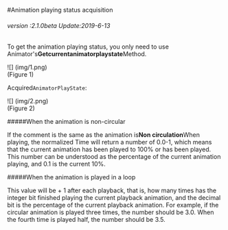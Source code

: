 #Animation playing status acquisition

###### *version :2.1.0beta   Update:2019-6-13*

To get the animation playing status, you only need to use Animator's**Getcurrentanimatorplaystate**Method.

![] (img/1.png)<br> (Figure 1)

Acquired`AnimatorPlayState`:

![] (img/2.png)<br> (Figure 2)

#####When the animation is non-circular

If the comment is the same as the animation is**Non circulation**When playing, the normalized Time will return a number of 0.0-1, which means that the current animation has been played to 100% or has been played. This number can be understood as the percentage of the current animation playing, and 0.1 is the current 10%.

#####When the animation is played in a loop

This value will be + 1 after each playback, that is, how many times has the integer bit finished playing the current playback animation, and the decimal bit is the percentage of the current playback animation. For example, if the circular animation is played three times, the number should be 3.0. When the fourth time is played half, the number should be 3.5.
